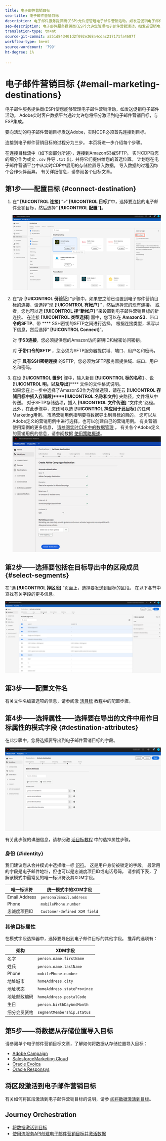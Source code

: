 ```yaml
---
title: 电子邮件营销目标
seo-title: 电子邮件营销目标
description: 电子邮件服务提供商(ESP)允许您管理电子邮件营销活动，如发送促销电子邮件活动。
seo-description: 电子邮件服务提供商(ESP)允许您管理电子邮件营销活动，如发送促销电子邮件活动。
translation-type: tm+mt
source-git-commit: a251d843401d2f092e368a4cdac217171fa4687f
workflow-type: tm+mt
source-wordcount: '799'
ht-degree: 1%

---
```



# 电子邮件营销目标 {#email-marketing-destinations}

电子邮件服务提供商(ESP)使您能够管理电子邮件营销活动，如发送促销电子邮件活动。 Adobe实时客户数据平台通过允许您将细分激活到电子邮件营销目标，与ESP集成。

要向活动的电子邮件营销目标发送Adobe，实时CDP必须首先连接到目标。

连接到电子邮件营销目标的过程分为三步。 本页将进一步介绍每个步骤。

在连接目标流中（如下面部分所述），连接到AmazonS3或SFTP。 实时CDP将您的细分作为或文 `.csv` 件导 `.txt` 出，并将它们提供给您的首选位置。 计划您在电子邮件营销平台中从实时CDP中启用的存储位置导入数据。 导入数据的过程因每个合作伙伴而异。 有关详细信息，请参阅各个目标文章。

## 第1步——配置目标 {#connect-destination}

1. 在“ **[!UICONTROL 连接]** ”>“ **[!UICONTROL 目标]**”中，选择要连接的电子邮件营销目标，然后选择“ **[!UICONTROL 配置”]**。

   ![连接到目标](/help/rtcdp/destinations/assets/connect-email-marketing.png)

2. 在“身 **[!UICONTROL 份验证]** ”步骤中，如果您之前已设置到电子邮件营销目标的连接，请选择“现 **[!UICONTROL 有帐户]** ”，然后选择您的现有连接。 或者，您也可以选 **[!UICONTROL 择“新帐户]** ”来设置到电子邮件营销目标的新连接。 在连接 **[!UICONTROL 类型选择]** 器中，您可以在 **AmazonS3**、带口 **令的SFTP**、带 **** SSH密钥的SFTP之间进行选择。 根据连接类型，填写以下信息，然后选择“ **[!UICONTROL Connect]**”。

   对 **于S3连接**，您必须提供您的Amazon访问密钥ID和秘密访问密钥。

   对 **于带口令的SFTP** ，您必须为SFTP服务器提供域、端口、用户名和密码。

   对于 **具有SSH密钥连接** 的SFTP，您必须为SFTP服务器提供域、端口、用户名和密码。

3. 在设 **[!UICONTROL 置步]** 骤中，输入新目 **[!UICONTROL 标的名称]** 、说 **[!UICONTROL 明，以及导出]****** 文件的文件格式说明。 <br>
如果您在上一步中选择了AmazonS3作为存储选项，请在云 **[!UICONTROL 存储目标中插入存储段]****[!UICONTROL 名称和文件]** 夹路径，文件将从中传送。 对于SFTP存储选项，插入 **[!UICONTROL 文件传送]** “文件夹”路径。 <br>
此外，在此步骤中，您还可以选 **[!UICONTROL 择应用于此目标]** 的任何Marketing用例。 市场营销用例指明要将数据导出到目标的目的。 您可以从Adobe定义的营销用例中进行选择，也可以创建自己的营销用例。 有关营销使用案例的更多信息， [请参阅实时CDP中的数据管理](/help/rtcdp/privacy/data-governance-overview.md#destinations) 。 有关各个Adobe定义的营销用例的信息，请参阅数据 [使用策略概述](/help/data-governance/policies/overview.md#core-actions)。 <br>
   ![电子邮件设置步骤](/help/rtcdp/destinations/assets/email-setup-step.png)

## 第2步——选择要包括在目标导出中的区段成员 {#select-segments}

在“选 **[!UICONTROL 择区段]** ”页面上，选择要发送到目标的区段。 在以下各节中查找有关字段的更多信息。

![选择区段](/help/rtcdp/destinations/assets/email-select-segments.png)

## 第3步——配置文件名

有关文件名编辑选项的信息，请参阅激 [活目标](/help/rtcdp/destinations/activate-destinations.md#configure) 教程中的配置步骤。

## 第4步——选择属性——选择要在导出的文件中用作目标属性的模式字段 {#destination-attributes}

在此步骤中，您将选择要导出到电子邮件营销目标的字段。

![目标属性](/help/rtcdp/destinations/assets/recommended-attributes.png)

有关此步骤的详细信息，请参阅激 [活目标教程](/help/rtcdp/destinations/activate-destinations.md#select-attributes) 中的选择属性步骤。

### 身份 {#identity}

我们建议您从合并模式中选择唯一标 [识符](../../profile/home.md#profile-fragments-and-union-schemas)。 这是用户身份被锁定的字段。 最常用的字段是电子邮件地址，但也可以是忠诚度项目ID或电话号码。 请参阅下表，了解该模式中最常见的唯一标识符及其XDM字段。

| 唯一标识符 | 统一模式中的XDM字段 |
---------|----------
| Email Address | `personalEmail.address` |
| Phone | `mobilePhone.number` |
| 忠诚度项目ID | `Customer-defined XDM field` |

### 其他目标属性

在模式字段选择器中，选择要导出到电子邮件目标的其他字段。 推荐的选项有：

| 架构 | XDM字段 |
---------|----------
| 名字 | `person.name.firstName` |
| 姓氏 | `person.name.lastName` |
| Phone | `mobilePhone.number` |
| 地址城市 | `homeAddress.city` |
| 地址状态 | `homeAddress.stateProvince` |
| 地址邮政编码 | `homeAddress.postalCode` |
| 生日 | `person.birthDayAndMonth` |
| 细分会员资格 | `segmentMembership.status` |

## 第5步——将数据从存储位置导入目标

请参阅单个电子邮件营销目标文章，了解如何将数据从存储位置导入目标：

* [Adobe Campaign](/help/rtcdp/destinations/adobe-campaign-destination.md#import-data-into-campaign)
* [SalesforceMarketing Cloud](/help/rtcdp/destinations/salesforce-marketing-cloud-destination.md#import-data-into-salesforce)
* [Oracle Evolca](/help/rtcdp/destinations/oracle-eloqua-destination.md#import-data-into-eloqua)
* [Oracle Responsys](/help/rtcdp/destinations/oracle-responsys-destination.md#import-data-into-responsys)

## 将区段激活到电子邮件营销目标

有关如何将区段激活到电子邮件营销目标的说明，请参 [阅将数据激活到目标](/help/rtcdp/destinations/activate-destinations.md)。

## Journey Orchestration

* [将数据激活到目标](/help/rtcdp/destinations/activate-destinations.md)
* [使用流服务API创建电子邮件营销目标并激活数据](https://docs.adobe.com/content/help/en/experience-platform/tutorials/destinations/email-marketing-api.html)